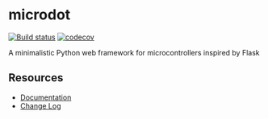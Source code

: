# microdot
[![Build status](https://github.com/miguelgrinberg/microdot/workflows/build/badge.svg)](https://github.com/miguelgrinberg/microdot/actions) [![codecov](https://codecov.io/gh/miguelgrinberg/microdot/branch/master/graph/badge.svg)](https://codecov.io/gh/miguelgrinberg/microdot)

A minimalistic Python web framework for microcontrollers inspired by Flask

## Resources

- [Documentation](https://microdot.readthedocs.io/en/latest/)
- [Change Log](https://github.com/miguelgrinberg/microdot/blob/main/CHANGES.md)
